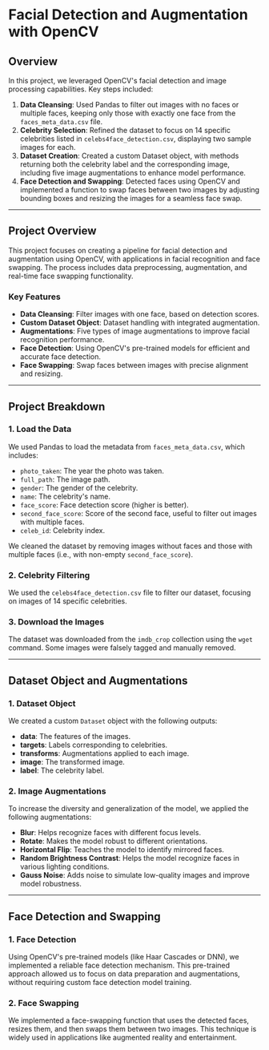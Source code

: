 # Facial Detection and Augmentation with OpenCV

## Overview
In this project, we leveraged OpenCV's facial detection and image processing capabilities. Key steps included:
1. **Data Cleansing**: Used Pandas to filter out images with no faces or multiple faces, keeping only those with exactly one face from the `faces_meta_data.csv` file.
2. **Celebrity Selection**: Refined the dataset to focus on 14 specific celebrities listed in `celebs4face_detection.csv`, displaying two sample images for each.
3. **Dataset Creation**: Created a custom Dataset object, with methods returning both the celebrity label and the corresponding image, including five image augmentations to enhance model performance.
4. **Face Detection and Swapping**: Detected faces using OpenCV and implemented a function to swap faces between two images by adjusting bounding boxes and resizing the images for a seamless face swap.

---

## Project Overview
This project focuses on creating a pipeline for facial detection and augmentation using OpenCV, with applications in facial recognition and face swapping. The process includes data preprocessing, augmentation, and real-time face swapping functionality.

### Key Features
- **Data Cleansing**: Filter images with one face, based on detection scores.
- **Custom Dataset Object**: Dataset handling with integrated augmentation.
- **Augmentations**: Five types of image augmentations to improve facial recognition performance.
- **Face Detection**: Using OpenCV's pre-trained models for efficient and accurate face detection.
- **Face Swapping**: Swap faces between images with precise alignment and resizing.

---

## Project Breakdown

### 1. Load the Data
We used Pandas to load the metadata from `faces_meta_data.csv`, which includes:
- `photo_taken`: The year the photo was taken.
- `full_path`: The image path.
- `gender`: The gender of the celebrity.
- `name`: The celebrity's name.
- `face_score`: Face detection score (higher is better).
- `second_face_score`: Score of the second face, useful to filter out images with multiple faces.
- `celeb_id`: Celebrity index.

We cleaned the dataset by removing images without faces and those with multiple faces (i.e., with non-empty `second_face_score`).

### 2. Celebrity Filtering
We used the `celebs4face_detection.csv` file to filter our dataset, focusing on images of 14 specific celebrities.

### 3. Download the Images
The dataset was downloaded from the `imdb_crop` collection using the `wget` command. Some images were falsely tagged and manually removed.

---

## Dataset Object and Augmentations

### 1. Dataset Object
We created a custom `Dataset` object with the following outputs:
- **data**: The features of the images.
- **targets**: Labels corresponding to celebrities.
- **transforms**: Augmentations applied to each image.
- **image**: The transformed image.
- **label**: The celebrity label.

### 2. Image Augmentations
To increase the diversity and generalization of the model, we applied the following augmentations:
- **Blur**: Helps recognize faces with different focus levels.
- **Rotate**: Makes the model robust to different orientations.
- **Horizontal Flip**: Teaches the model to identify mirrored faces.
- **Random Brightness Contrast**: Helps the model recognize faces in various lighting conditions.
- **Gauss Noise**: Adds noise to simulate low-quality images and improve model robustness.

---

## Face Detection and Swapping

### 1. Face Detection
Using OpenCV's pre-trained models (like Haar Cascades or DNN), we implemented a reliable face detection mechanism. This pre-trained approach allowed us to focus on data preparation and augmentations, without requiring custom face detection model training.

### 2. Face Swapping
We implemented a face-swapping function that uses the detected faces, resizes them, and then swaps them between two images. This technique is widely used in applications like augmented reality and entertainment.
